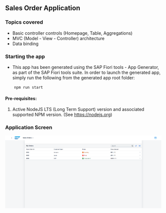 ## Sales Order Application

### Topics covered
-   Basic controller controls (Homepage, Table, Aggregations)
-   MVC (Model - View - Controller) architecture
-   Data binding

### Starting the app

-   This app has been generated using the SAP Fiori tools - App Generator, as part of the SAP Fiori tools suite.  In order to launch the generated app, simply run the following from the generated app root folder:

```
    npm run start
```

#### Pre-requisites:

1. Active NodeJS LTS (Long Term Support) version and associated supported NPM version.  (See https://nodejs.org)

### Application Screen

![SalesOrder](images/salesorderapp.png)